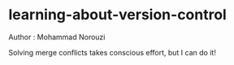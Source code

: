 # learning-about-version-control
Author : Mohammad Norouzi

Solving merge conflicts takes conscious effort, but I can do it!